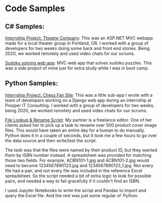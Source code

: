 # Code Samples


## C# Samples:
[Internship Project: Theatre Company](https://github.com/mcleeder/TheatreCompany/): This was an ASP.NET MVC webapp made for a local theater group in Portland, OR. I worked with a group of developers for two weeks doing some back and front end stories. Being 2020, we worked remotely and used video chats for our scrums.

[Sudoku solving web app](https://github.com/mcleeder/SudokuSolverWebApp/blob/master/README.md): MVC web app that solves sudoku puzzles. This was a side project of mine just for extra study while I was in boot camp.


## Python Samples:

[Internship Project: Chess Fan Site](https://github.com/mcleeder/ChessFanSite/): This was a little sub-app I wrote with a team of developers working on a Django web app during an internship at Prosper IT Consulting. I worked with a group of developers for two weeks, being 2020, we worked remotely and used video chats for our scrums.

[File Lookup & Rename Script](ISBN_file_rename.ipynb): My partner is a freelance editor. One of her clients asked her to pick up a task to rename over 500 product cover image files. This would have taken an entire day for a human to do manually. Python does it in a couple of seconds, but it took me a few hours to go over the data source and then write/test the script.

The task was that the files were named by their product ID, but they wanted them by ISBN number instead. A spreadsheet was provided for matching those two fields. For example, ACBN101-1.jpg and ACBN101-2.jpg would need to become 1234567890123.jpg and 1234567890123_1.jpg. Not every file had a pair, and not every file was included in the reference Excel spreadsheet. So the script needed a bit of extra logic to look for possible pairs, and needed a way to fail gracefully if it couldn't find an ISBN.

I used Jupyter Notebooks to write the script and Pandas to import and query the Excel file. And the rest was just some regular ol' Python.

